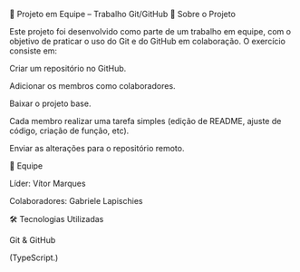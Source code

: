 📌 Projeto em Equipe – Trabalho Git/GitHub
📖 Sobre o Projeto

Este projeto foi desenvolvido como parte de um trabalho em equipe, com o objetivo de praticar o uso do Git e do GitHub em colaboração.
O exercício consiste em:

Criar um repositório no GitHub.

Adicionar os membros como colaboradores.

Baixar o projeto base.

Cada membro realizar uma tarefa simples (edição de README, ajuste de código, criação de função, etc).

Enviar as alterações para o repositório remoto.

👥 Equipe

Líder: Vítor Marques

Colaboradores: Gabriele Lapischies

🛠️ Tecnologias Utilizadas

Git & GitHub

(TypeScript.)
